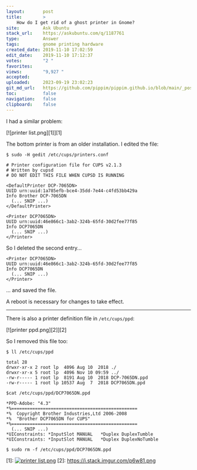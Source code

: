 ```yaml
---
layout:       post
title:        >
    How do I get rid of a ghost printer in Gnome?
site:         Ask Ubuntu
stack_url:    https://askubuntu.com/q/1187761
type:         Answer
tags:         gnome printing hardware
created_date: 2019-11-10 17:02:59
edit_date:    2019-11-10 17:12:37
votes:        "2 "
favorites:    
views:        "9,927 "
accepted:     
uploaded:     2023-09-19 23:02:23
git_md_url:   https://github.com/pippim/pippim.github.io/blob/main/_posts/2019/2019-11-10-How-do-I-get-rid-of-a-ghost-printer-in-Gnome_.md
toc:          false
navigation:   false
clipboard:    false
---
```


I had a similar problem:

[![printer list.png][1]][1]

The bottom printer is from an older installation. I edited the file:

``` 
$ sudo -H gedit /etc/cups/printers.conf

# Printer configuration file for CUPS v2.1.3
# Written by cupsd
# DO NOT EDIT THIS FILE WHEN CUPSD IS RUNNING

<DefaultPrinter DCP-7065DN>
UUID urn:uuid:1a785efb-bce4-35dd-7e44-c4fd53bb429a
Info Brother DCP-7065DN
  (... SNIP ...)
</DefaultPrinter>

<Printer DCP7065DN>
UUID urn:uuid:46e866c1-3ab2-324b-65fd-30d2fee77f85
Info DCP7065DN
  (... SNIP ...)
</Printer>
```

So I deleted the second entry...

``` 
<Printer DCP7065DN>
UUID urn:uuid:46e866c1-3ab2-324b-65fd-30d2fee77f85
Info DCP7065DN
  (... SNIP ...)
</Printer>
```

... and saved the file.

A reboot is necessary for changes to take effect.


----------

There is also a printer definition file in `/etc/cups/ppd`:

[![printer ppd.png][2]][2]

So I removed this file too:

``` 
$ ll /etc/cups/ppd

total 28
drwxr-xr-x 2 root lp  4096 Aug 10  2018 ./
drwxr-xr-x 5 root lp  4096 Nov 10 09:59 ../
-rw-r----- 1 root lp  8191 Aug 10  2018 DCP-7065DN.ppd
-rw-r----- 1 root lp 10537 Aug  7  2018 DCP7065DN.ppd

$cat /etc/cups/ppd/DCP7065DN.ppd

*PPD-Adobe: "4.3"
*%================================================
*%	Copyright Brother Industries,Ltd 2006-2008
*%	"Brother DCP7065DN for CUPS"
*%================================================
  (... SNIP ...)
*UIConstraints:	*InputSlot MANUAL	*Duplex DuplexTumble
*UIConstraints:	*InputSlot MANUAL	*Duplex DuplexNoTumble

$ sudo rm -f /etc/cups/ppd/DCP7065DN.ppd
```
  [1]: [<img src="https://i.stack.imgur.com/27yUb.png" alt="printer list.png">](<img src="https://i.stack.imgur.com/27yUb.png" alt="printer list.png">)
  [2]: https://i.stack.imgur.com/p6w81.png





